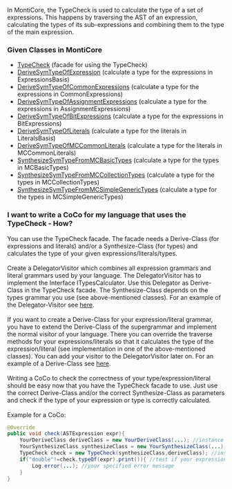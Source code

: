 <!-- (c) https://github.com/MontiCore/monticore -->
In MontiCore, the TypeCheck is used to calculate the type of a set of expressions.
This happens by traversing the AST of an expression, calculating the types of its
sub-expressions and combining them to the type of the main expression.

### Given Classes in MontiCore

* [TypeCheck](TypeCheck.java) (facade for using the TypeCheck)
* [DeriveSymTypeOfExpression](DeriveSymTypeOfExpression.java) (calculate a type for the expressions in ExpressionsBasis)
* [DeriveSymTypeOfCommonExpressions](DeriveSymTypeOfCommonExpressions.java) (calculate a type for the expressions in CommonExpressions)
* [DeriveSymTypeOfAssignmentExpressions](DeriveSymTypeOfAssignmentExpressions.java) (calculate a type for the expressions in AssignmentExpressions)
* [DeriveSymTypeOfBitExpressions](DeriveSymTypeOfBitExpressions.java) (calculate a type for the expressions in BitExpressions)
* [DeriveSymTypeOfLiterals](DeriveSymTypeOfLiterals.java) (calculate a type for the literals in LiteralsBasis)
* [DeriveSymTypeOfMCCommonLiterals](DeriveSymTypeOfMCCommonLiterals.java) (calculate a type for the literals in MCCommonLiterals)
* [SynthesizeSymTypeFromMCBasicTypes](SynthesizeSymTypeFromMCBasicTypes.java) (calculate a type for the types in MCBasicTypes)
* [SynthesizeSymTypeFromMCCollectionTypes](SynthesizeSymTypeFromMCCollectionTypes.java) (calculate a type for the types in MCCollectionTypes)
* [SynthesizeSymTypeFromMCSimpleGenericTypes](SynthesizeSymTypeFromMCSimpleGenericTypes.java) (calculate a type for the types in MCSimpleGenericTypes)

### I want to write a CoCo for my language that uses the TypeCheck - How?

You can use the TypeCheck facade. The facade needs a Derive-Class (for expressions
and literals) and/or a Synthesize-Class (for types) and calculates the type of your
given expressions/literals/types.
<br/><br/>
Create a DelegatorVisitor which combines all expression grammars and literal grammars
used by your language. The DelegatorVisitor has to implement the Interface
ITypesCalculator. Use this Delegator as Derive-Class in the TypeCheck facade. The
Synthesize-Class depends on the types grammar you use (see above-mentioned classes).
For an example of the Delegator-Visitor see [here](../../../../../../test/java/de/monticore/types/check/DeriveSymTypeOfCombineExpressions.java).
<br/><br/>
If you want to create a Derive-Class for your expression/literal grammar, you have to
extend the Derive-Class of the supergrammar and implement the normal visitor of 
your language. There you can override the traverse methods for your expressions/literals
so that it calculates the type of the expression/literal (see implementation in one of the
above-mentioned classes). You can add your visitor to the DelegatorVisitor later on.
For an example of a Derive-Class see [here](DeriveSymTypeOfCommonExpressions.java).
<br/><br/>
Writing a CoCo to check the correctness of your type/expression/literal should be easy now that you
have the TypeCheck facade to use. Just use the correct Derive-Class and/or the correct
Synthesize-Class as parameters and check if the type of your expression or type is 
correctly calculated. <br/><br/>
Example for a CoCo:
```java
@Override
public void check(ASTExpression expr){
    YourDeriveClass deriveClass = new YourDeriveClass(...); //instance of your Derive-Class
    YourSynthesizeClass synthesizeClass = new YourSynthesizeClass(...); //instance of your Synthesize-Class
    TypeCheck check = new TypeCheck(synthesizeClass,deriveClass); //instance of the TypeCheck-facade, parameters are your Synthesize-Class and your Derive-Class
    if("double"!=check.typeOf(expr).print()){ //test if your expression is of the correct type (here: double)
        Log.error(...); //your specified error message
    }
}
```

